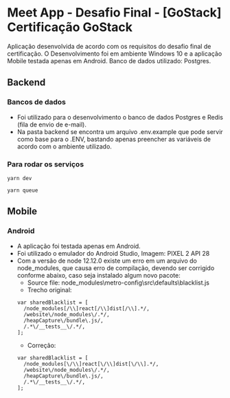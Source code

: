 # Meet App - Desafio Final - [GoStack] Certificação GoStack

Aplicação desenvolvida de acordo com os requisitos do desafio final de certificação.
O Desenvolvimento foi em ambiente Windows 10 e a aplicação Mobile testada apenas em Android.
Banco de dados utilizado: Postgres.

## Backend

### Bancos de dados

- Foi utilizado para o desenvolvimento o banco de dados Postgres e Redis (fila de envio de e-mail).
- Na pasta backend se encontra um arquivo .env.example que pode servir como base para o .ENV, bastando apenas preencher as variáveis de acordo com o ambiente utilizado.

### Para rodar os serviços
```
yarn dev

yarn queue
```

## Mobile

### Android

- A aplicação foi testada apenas em Android.
- Foi utilizado o emulador do Android Studio, Imagem: PIXEL 2 API 28
- Com a versão de node 12.12.0 existe um erro em um arquivo do node_modules, que causa erro de compilação, devendo ser corrigido conforme abaixo, caso seja instalado algum novo pacote:
  - Source file:
    node_modules\metro-config\src\defaults\blacklist.js
  - Trecho original:
  ```
  var sharedBlacklist = [
    /node_modules[/\\]react[/\\]dist[/\\].*/,
    /website\/node_modules\/.*/,
    /heapCapture\/bundle\.js/,
    /.*\/__tests__\/.*/,
  ];
  ```
  - Correção:
  ```
  var sharedBlacklist = [
    /node_modules[\/\\]react[\/\\]dist[\/\\].*/,
    /website\/node_modules\/.*/,
    /heapCapture\/bundle\.js/,
    /.*\/__tests__\/.*/,
  ];
  ```
